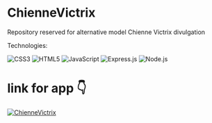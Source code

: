 # ChienneVictrix
Repository reserved for alternative model Chienne Victrix divulgation

Technologies:

![CSS3](https://img.shields.io/badge/css3-%231572B6.svg?logo=css3&logoColor=white&style=plastic)
![HTML5](https://img.shields.io/badge/html5-%23E34F26.svg?logo=html5&logoColor=white&style=plastic)
![JavaScript](https://img.shields.io/badge/javascript-%23323330.svg?logo=javascript&logoColor=%23F7DF1E&style=plastic)
![Express.js](https://img.shields.io/badge/express.js-%23404d59.svg?logo=express&logoColor=%2361DAFB&style=plastic)
![Node.js ](https://img.shields.io/badge/node.js-6DA55F?logo=node.js&logoColor=white&style=plastic)

# link for app 👇

[![ChienneVictrix](https://icons.iconarchive.com/icons/google/noto-emoji-food-drink/256/32352-peach-icon.png)](http://chiennevictrix.herokuapp.com/) 
